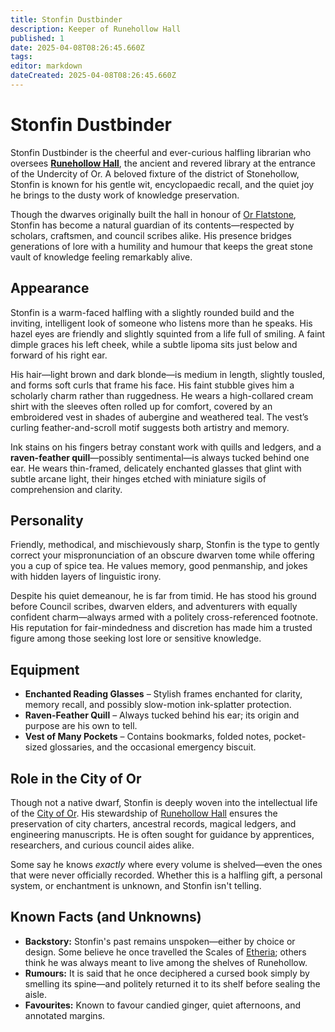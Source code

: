 ```yaml
---
title: Stonfin Dustbinder
description: Keeper of Runehollow Hall
published: 1
date: 2025-04-08T08:26:45.660Z
tags: 
editor: markdown
dateCreated: 2025-04-08T08:26:45.660Z
---
```


# Stonfin Dustbinder

Stonfin Dustbinder is the cheerful and ever-curious halfling librarian who oversees **[Runehollow Hall](/location/settlement/city/city-of-or/shop/runehollow-hall.md)**, the ancient and revered library at the entrance of the Undercity of Or. A beloved fixture of the district of Stonehollow, Stonfin is known for his gentle wit, encyclopaedic recall, and the quiet joy he brings to the dusty work of knowledge preservation.

Though the dwarves originally built the hall in honour of [Or Flatstone](/location/settlement/city/city-of-or/local/or-flatstone.md), Stonfin has become a natural guardian of its contents—respected by scholars, craftsmen, and council scribes alike. His presence bridges generations of lore with a humility and humour that keeps the great stone vault of knowledge feeling remarkably alive.

## Appearance

Stonfin is a warm-faced halfling with a slightly rounded build and the inviting, intelligent look of someone who listens more than he speaks. His hazel eyes are friendly and slightly squinted from a life full of smiling. A faint dimple graces his left cheek, while a subtle lipoma sits just below and forward of his right ear.

His hair—light brown and dark blonde—is medium in length, slightly tousled, and forms soft curls that frame his face. His faint stubble gives him a scholarly charm rather than ruggedness. He wears a high-collared cream shirt with the sleeves often rolled up for comfort, covered by an embroidered vest in shades of aubergine and weathered teal. The vest’s curling feather-and-scroll motif suggests both artistry and memory.

Ink stains on his fingers betray constant work with quills and ledgers, and a **raven-feather quill**—possibly sentimental—is always tucked behind one ear. He wears thin-framed, delicately enchanted glasses that glint with subtle arcane light, their hinges etched with miniature sigils of comprehension and clarity.

## Personality

Friendly, methodical, and mischievously sharp, Stonfin is the type to gently correct your mispronunciation of an obscure dwarven tome while offering you a cup of spice tea. He values memory, good penmanship, and jokes with hidden layers of linguistic irony.

Despite his quiet demeanour, he is far from timid. He has stood his ground before Council scribes, dwarven elders, and adventurers with equally confident charm—always armed with a politely cross-referenced footnote. His reputation for fair-mindedness and discretion has made him a trusted figure among those seeking lost lore or sensitive knowledge.

## Equipment

- **Enchanted Reading Glasses** – Stylish frames enchanted for clarity, memory recall, and possibly slow-motion ink-splatter protection.
- **Raven-Feather Quill** – Always tucked behind his ear; its origin and purpose are his own to tell.
- **Vest of Many Pockets** – Contains bookmarks, folded notes, pocket-sized glossaries, and the occasional emergency biscuit.

## Role in the City of Or

Though not a native dwarf, Stonfin is deeply woven into the intellectual life of the [City of Or](/location/settlement/city/city-of-or.md). His stewardship of [Runehollow Hall](/location/settlement/city/city-of-or/shop/runehollow-hall.md) ensures the preservation of city charters, ancestral records, magical ledgers, and engineering manuscripts. He is often sought for guidance by apprentices, researchers, and curious council aides alike.

Some say he knows *exactly* where every volume is shelved—even the ones that were never officially recorded. Whether this is a halfling gift, a personal system, or enchantment is unknown, and Stonfin isn't telling.

## Known Facts (and Unknowns)

- **Backstory:** Stonfin's past remains unspoken—either by choice or design. Some believe he once travelled the Scales of [Etheria](/etheria.md); others think he was always meant to live among the shelves of Runehollow.
- **Rumours:** It is said that he once deciphered a cursed book simply by smelling its spine—and politely returned it to its shelf before sealing the aisle.
- **Favourites:** Known to favour candied ginger, quiet afternoons, and annotated margins.

